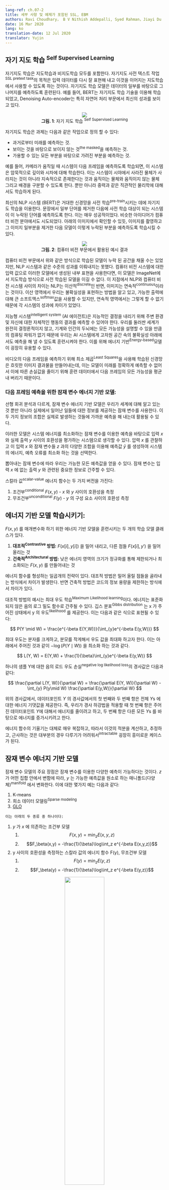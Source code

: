 ```yaml
---
lang-ref: ch.07-2
title: 세부 사항 및 예제가 포함된 SSL, EBM 
authors: Ravi Choudhary， B V Nithish Addepalli, Syed Rahman，Jiayi Du
date: 16 Mar 2020
lang: ko
translation-date: 12 Jul 2020
translator: Yujin
---
```



<!-- ## Self Supervised Learning

Self Supervised Learning (SSL) encompasses both supervised and unsupervised learning.  The objective of the SSL pretext task is to learn a good representation of the input so that it can subsequently be used for supervised tasks. In SSL, the model is trained to predict one part of the data given other parts of the data. For example, BERT was trained using SSL techniques and the Denoising Auto-encoder has particularly shown state-of-the-art results in Natural Language Processing. -->

## 자기 지도 학습 <sup>Self Supervised Learning</sup>

자기지도 학습은 지도학습과 비지도학습 모두를 포함한다. 자기지도 사전 텍스트 작업<sup>SSL pretext task</sup>의 목적은 입력 데이터를 다시 잘 표현해 내고 이것을 이어지는 지도학습에서 사용할 수 있도록 하는 것이다. 자기지도 학습 모델은 데이터의 일부를 바탕으로 그 나머지를 예측하도록 훈련된다. 예를 들어, BERT는 자기지도 학습 기술을 이용해 학습되었고, Denoising Auto-encoder는 특히 자연어 처리 부문에서 최신의 성과를 보이고 있다. 

<!-- <center>
<img src="{{site.baseurl}}/images/week07/07-2/1_ssl.png"/><br>
<b>Fig. 1</b>: Self Supervised Learning
</center> -->

<center>
<img src="{{site.baseurl}}/images/week07/07-2/1_ssl.png"/><br>
<b>그림. 1</b>: 자기 지도 학습 <sup>Self Supervised Learning</sup>
</center>



<!-- Self Supervised Learning task can be defined as the following:
* Predict the future from the past.
* Predict the masked from the visible.
* Predict any occluded parts from all available parts. -->

자기지도 학습은 과제는 다음과 같은 작업으로 정의 할 수 있다:
* 과거로부터 미래를 예측하는 것.
* 보이는 것을 바탕으로 보이지 않는 것<sup>the masked</sup>을 예측하는 것.
* 가용할 수 있는 모든 부분을 바탕으로 가려진 부분을 예측하는 것.

<!-- For example, if a system is trained to predict the next frame when the camera is moved, the system will implicitly learn about the depth and parallax. This will force the system to learn that objects occluded from its vision do not disappear but continue to exist and the distinction between animate, inanimate objects, and the background. It can also end up learning about intuitive physics like gravity. -->

예를 들어, 카메라가 움직일 때 시스템이 다음 프레임을 예측하도록 학습되면, 이 시스템은 암묵적으로 깊이와 시차에 대해 학습한다. 이는 시스템이 시야에서 사라진 물체가 사라지는 것이 아니라 지속적으로 존재한다는 것과 움직이는 물체와 움직이지 않는 물체 그리고 배경을 구분할 수 있도록 한다. 뿐만 아니라 중력과 같은 직관적인 물리학에 대해서도 학습하게 된다. 

<!-- State-of-the-art NLP systems (BERT) pre-train a giant neural network on an SSL task. You remove some of the words from a sentence and make the system predict the missing words. This has been very successful. Similar ideas were also tried out in computer vision realm. As shown in the image below, you can take an image and remove a portion of the image and train the model to predict the missing portion. -->

최신의 NLP 시스템 (BERT)은 거대한 신경망을 사전 학습<sup>pre-train</sup>시키는 데에 자기지도 학습을 이용한다. 문장에서 일부 단어를 제거한 다음에 사전 학습 대상이 되는 시스템이 이 누락된 단어를 예측하도록 한다. 이는 매우 성공적이었다. 비슷한 아이디어가 컴퓨터 비전 분야에서도 시도되었다. 아래의 이미지에서 확인할 수 있듯, 이미지를 촬영하고 그 이미지 일부분을 제거한 다음 모델이 이렇게 누락된 부분을 예측하도록 학습시킬 수 있다.

<!-- <center>
<img src="{{site.baseurl}}/images/week07/07-2/2_cv_eg.png"/><br>
<b>Fig. 2</b>: Corresponding results in computer vision
</center> -->

<center>
<img src="{{site.baseurl}}/images/week07/07-2/2_cv_eg.png"/><br>
<b>그림. 2</b>: 컴퓨터 비전 부문에서 활용된 예시 결과
</center>

<!-- Although the models can fill in the missing space they have not shared the same level of success as NLP systems. If you were to take the internal representations generated by these models, as input to a computer vision system, it is unable to beat a model that was pre-trained in a supervised manner on ImageNet. The difference here is that NLP is discrete whereas images are continous. The difference in success is because in the discrete domain we know how to represent uncertainty, we can use a big softmax over the possible outputs, in the continuous domain we do not. -->

컴퓨터 비전 부문에서 위와 같은 방식으로 학습된 모델이 누락 된 공간을 채울 수는 있었지만, NLP 시스템과 같은 수준의 성과를 이뤄내지는 못했다. 컴퓨터 비전 시스템에 대한 입력 값으로 이러한 모델에서 생성된 내부 표현을 사용한다면, 이 모델은 ImageNet에서 지도학습 방식으로 사전 학습된 모델을 이길 수 없다. 이 지점에서 NLP와 컴퓨터 비전 시스템 사이의 차이는 NLP는 이산적<sup>discrete</sup>인 반면, 이미지는 연속적<sup>continuous</sup>이라는 것이다. 이산 영역에서 우리는 불확실성을 표현하는 방법을 알고 있고, 가능한 출력에 대해 큰 소프트맥스<sup>softmax</sup>값을 사용할 수 있지만, 연속적 영역에서는 그렇게 할 수 없기 때문에 각 시스템의 성과에 차이가 있었다.

<!-- An intelligent system (AI agent) needs to be able to predict the results of its own action on the surroundings and itself to make intelligent decisions. Since the world is not completely deterministic and there is not enough compute power in a machine/human brain to account for every possibility, we need to teach AI systems to predict in the presence of uncertainty in high dimensional spaces. Energy-based models can be extremely useful for this. -->

지능형 시스템<sup>intelligent system</sup> (AI 에이전트)은 지능적인 결정을 내리기 위해 주변 환경 및 자신에 대한 자체적인 행동의 결과를 예측할 수 있어야 한다. 우리를 둘러싼 세계가 완전히 결정론적이지 않고, 기계와 인간의 두뇌에는 모든 가능성을 설명할 수 있을 만큼의 컴퓨팅 파워가 없기 때문에 우리는 AI 시스템에게 고차원 공간 속의 불확실성 아래에서도 예측을 해 낼 수 있도록 훈련시켜야 한다. 이를 위해 에너지 기반<sup>Energy-based</sup>모델이 굉장히 유용할 수 있다.

<!-- A neural network trained using Least Squares to predict the next frame of a video will result in blurry images because the model cannot exactly predict the future so it learns to average out all possibilities of the next frame from the training data to reduce the loss. -->

비디오의 다음 프레임을 예측하기 위해 최소 제곱<sup>Least Squares</sup>을 사용해 학습된 신경망은 흐릿한 이미지 결과물을 만들어내는데, 이는 모델이 미래를 정확하게 예측할 수 없어서 이에 따른 손실값을 줄이기 위해 훈련 데이터에서 다음 프레임의 모든 가능성을 평균내 버리기 때문이다.

<!-- 
### Latent variable energy-based models as a solution to make predictions for next frame: -->
### 다음 프레임 예측을 위한 잠재 변수 에너지 기반 모델:

<!-- Unlike linear regression, Latent variable energy-based models take what we know about the world as well as a latent variable which gives us information about what happened in reality. A combination of those two pieces of information can be used to make a prediction that will be close to what actually occurs. -->

선형 회귀 분석과 다르게, 잠재 변수 에너지 기반 모델은 우리가 세계에 대해 알고 있는 것 뿐만 아니라 실제에서 일어난 일들에 대한 정보를 제공하는 잠재 변수를 사용한다. 이 두 가지 정보의 조합은 실제로 발생하는 것들에 가까운 예측을 해 내는데 활용될 수 있다.

<!-- These models can be thought of as systems that rate compatibility between the input $x$ and actual output $y$ depending on the prediction using the latent variable that minimizes the energy of the system. You observe input $x$ and produce possible predictions $\bar{y}$  for different combinations of input $x$ and latent variables $z$ and choose the one that minimizes the energy, prediction error, of the system. -->

이러한 모델은 시스템 에너지를 최소화하는 잠재 변수를 이용한 예측을 바탕으로 입력 $x$ 와 실제 출력 $y$ 사이의 호환성을 평가하는 시스템으로 생각할 수 있다. 압력 $x$ 를 관찰하고 이 입력 $x$ 와 잠재 변수들 $z$ 과의 다양한 조합을 이용해 예측값 $\bar{y}$ 를 생성하여 시스템의 에너지, 예측 오류를 최소화 하는 것을 선택한다.  

<!-- Depending upon the latent variable we draw, we can end up with all the possible predictions. The latent variable could be thought of as a piece of important information about the output $y$ that is not present in the input $x$. -->

뽑아내는 잠재 변수에 따라 우리는 가능한 모든 예측값을 얻을 수 있다. 잠재 변수는 입력 $x$ 에 없는 출력 $y$ 와 관련된 중요한 정보로 간주할 수 있다. 

<!-- Scalar-valued energy function can take two versions:
1. Conditional $F(x, y)$ - measure the compatibility between $x$ and $y$
2. Unconditional $F(y)$ -  measure the compatibility between the components of $y$ -->

스칼라 값<sup>scalar-value</sup> 에너지 함수는 두 가지 버전을 가진다:
1. 조건부<sup>conditional</sup> $F(x, y)$ - $x$ 와 $y$ 사이의 호환성을 측정
2. 무조건부<sup>unconditional</sup> $F(y)$ - $y$ 의 구성 요소 사이의 호환성 측정

<!-- ## Training an Energy-Based Model: -->
## 에너지 기반 모델 학습시키기:

<!-- There are two classes of learning models to train an Energy-Based Model to parametrize $F(x, y)$.
1. **Contrastive methods:** Push down on $F(x[i], y[i])$, push up on other points $F(x[i], y')$
2. **Architectural Methods:** Build $Fㄴ(x, y)$ so that the volume of low energy regions is limited or minimized through regularization -->

$F(x, y)$ 를 매개변수화 하기 위한 에너지 기반 모델을 훈련시키는 두 개의 학습 모델 클래스가 있다.
1. **대조적<sup>Contrastive</sup> 방법:** $F(x[i], y[i])$ 을 밀어 내리고, 다른 점들 $F(x[i], y')$ 을 밀어 올리는 것
2. **건축적<sup>Architectural</sup> 방법:** 낮은 에너지 영역의 크기가 정규화를 통해 제한되거나 최소화되는 $F(x, y)$ 를 만들어내는 것 

<!-- There are seven strategies to shape the energy function. The contrastive methods differ in the way they pick the points to push up. While the architectural methods differ in the
the way they limit the information capacity of the code. -->

에너지 함수를 형성하는 일곱개의 전략이 있다. 대조적 방법은 밀어 올릴 점들을 골라내는 방식에서 차이가 발생한다. 반면 건축적 방법은 코드의 정보 용량을 제한하는 방식에서 차이가 있다. 

<!-- An example of the contrastive method is Maximum Likelihood learning. The energy can be interpreted as an unnormalized negative log density. Gibbs distribution gives us the likelihood of y given x. It can be formulated as follows: -->

대조적 방법의 예시는 최대 우도 학습<sup>Maximum Likelihood learning</sup>이다. 에너지는 표준화되지 않은 음의 로그 밀도 함수로 간주될 수 있다. 깁스 분포<sup>Gibbs distribution</sup> 는 x 가 주어진 상태에서 y 의 우도<sup>likelihood</sup> 를 제공한다. 이는 다음과 같은 식으로 표현될 수 있다: 

<!-- $$
P(Y \mid W) = \frac{e^{-\beta E(Y,W)}}{\int_{y}e^{-\beta E(y,W)}}
$$ -->

$$
P(Y \mid W) = \frac{e^{-\beta E(Y,W)}}{\int_{y}e^{-\beta E(y,W)}}
$$

<!-- Maximum likelihood tries to make the numerator big and the denominator small to maximize the likelihood. This is equivalent to minimizing $-\log(P(Y \mid W))$ which is given below -->

최대 우도는 분자를 크게하고, 분모를 작게해서 우도 값을 최대화 하고자 한다. 이는 아래에서 주어진 것과 같이 $-\log(P(Y \mid W))$ 을 최소화 하는 것과 같다. 

$$
L(Y, W) = E(Y,W) + \frac{1}{\beta}\int_{y}e^{-\beta E(y,W)}
$$

<!-- Gradient of the negative log likelihoood loss for one sample Y is as follows: -->
하나의 샘플 Y에 대한 음의 로드 우도 손실<sup>negative log likelihood loss</sup>의 경사값은 다음과 같다:

$$
\frac{\partial L(Y, W)}{\partial W} = \frac{\partial E(Y, W)}{\partial W} - \int_{y} P(y\mid W) \frac{\partial E(y,W)}{\partial W}
$$

<!-- In the above gradient, the first term of the gradient at the datapoint $Y$ and the second term of the gradient gives us the expected value of the gradient of the energy overall $Y$s. Hence, when we perform gradient descent the first term tries to reduce energy given to the datapoint $Y$ and the second term tries to increase the energy given to all other $Y$s. -->

위의 경사값에서, 데이터포인트 $Y$ 의 경사값에서의 첫 번째와 두 번째 항은 전체 $Y$s 에 대한 에너지 기댓값을 제공한다. 즉, 우리가 경사 하강법을 적용할 때 첫 번째 항은 주어진 데이터포인트 $Y$에 대해서 에너지를 줄이려고 하고, 두 번째 항은 다른 모든 $Y$s 를 바탕으로 에너지를 증가시키려고 한다. 

<!-- The gradient of the energy function is generally very complex and hence computing, estimating or approximating the integral is a very interesting case as it is intractable in most of the cases. -->

에너지 함수의 기울기는 대체로 매우 복잡하고, 따라서 이것의 적분을 계산하고, 추정하고, 근사하는 것은 대부분의 경우 다루기가 어려워서<sup>intractable</sup> 굉장히 흥미로운 케이스가 된다.  



<!-- ## Latent Variable Energy-Based Model -->
## 잠재 변수 에너지 기반 모델


<!-- 
The main advantage of Latent variable models is that they allow multiple predictions through the latent variable. As $z$ over a set, $y$ varies over the manifold of possible predictions. Some examples include:
1. K-means
2. Sparse modeling
3. [GLO](https://arxiv.org/abs/1707.05776) -->

잠재 변수 모델의 주요 장점은 잠재 변수를 이용한 다양한 예측이 가능하다는 것이다. $z$ 가 어떤 집합 안에서 변함에 따라, $y$ 는 가능한 예측값을 원소로 하는 매니폴드(다양체)<sup>manifold</sup> 에서 변화한다. 이에 대한 몇가지 예는 다음과 같다:
1. K-means
2. 희소 데이터 모델링<sup>Sparse modeling</sup>
3. [GLO](https://arxiv.org/abs/1707.05776)


<!-- These can be of two types:
1. Conditional models where $y$ depends on $x$
    1. $$F(x,y) = \text{min}_{z} E(x,y,z)$$
    2. $$F_\beta(x,y) = -\frac{1}{\beta}\log\int_z e^{-\beta E(x,y,z)}$$
2. Unconditional models that have scalar-valued energy function, F(y) that measures the compatibility between the components of y
    1. $$F(y) = \text{min}_{z} E(y,z)$$
    2. $$F_\beta(y) = -\frac{1}{\beta}\log\int_z e^{-\beta E(y,z)}$$ -->

    이는 아래의 두 종류 중 하나이다:
1.  $y$ 가 $x$ 에 의존하는 조건부 모델 
    1. $$F(x,y) = \text{min}_{z} E(x,y,z)$$
    2. $$F_\beta(x,y) = -\frac{1}{\beta}\log\int_z e^{-\beta E(x,y,z)}$$
2.  y 사이의 호환성을 측정하는 스칼라 값의 에너지 함수 F(y), 무조건부 모델
    1. $$F(y) = \text{min}_{z} E(y,z)$$
    2. $$F_\beta(y) = -\frac{1}{\beta}\log\int_z e^{-\beta E(y,z)}$$

<!-- <center>
<img src="{{site.baseurl}}/images/week07/07-2/3_lv_ebm.png" width="50%"/><br>
<b>Fig. 3</b>: Latent Variable EBM
</center> -->

<center>
<img src="{{site.baseurl}}/images/week07/07-2/3_lv_ebm.png" width="50%"/><br>
<b>그림. 3</b>: 잠재 변수 EBM
</center>

<!-- ## Latent Variable EBM example: K-means -->
## 잠재 변수 EBM 예시: K-means

<!-- K-means is a simple clustering algorithm that can also be considered as an energy-based model where we are trying to model the distribution over $y$. The energy function is $E(y,z) = \Vert y-Wz \Vert^2$ where $z$ is a $1$-hot vector. -->
K-means는 간단한 클러스터링 알고리즘으로써 $y$ 의 분포르 모델링 하려 하는 에너지 기반 모델로도 간주될 수 있다. 에너지 함수는  $z$ 가 a 원-핫<sup>one-hot</sup> 벡터인 $E(y,z) = \Vert y-Wz \Vert^2$ 이다. 

<!-- <center>
<img src="{{site.baseurl}}/images/week07/07-2/4_kmeans.png" width="50%"/><br>
<b>Fig. 4</b>: K-means example
</center> -->

<center>
<img src="{{site.baseurl}}/images/week07/07-2/4_kmeans.png" width="50%"/><br>
<b>그림. 4</b>: K-means 예시
</center>

<!-- Given a value of $y$ and $k$, we can do inference by figuring out which of the $k$ possible columns of $W$ minimizes the reconstruction error or energy function. To train the algorithm, we can adopt an approach where we can find $z$ to choose the column of $W$ closest to $y$ and then try to get even closer by taking a gradient step and repeat the process. However, coordinate gradient descent actually works better and faster. -->

 $y$ 와 $k$ 값이 주어지면, $W$ 의 어떤 $k$ 개 가능한 열<sup>columns</sup> 들이 재구성<sup>reconstruction</sup> 오류 혹은 에너지 함수를 최소화 하는지 파악하여 추론할 수 있다. 알고리즘 훈련을 위해서, $z$ 를 찾아서 $y$ 와 가장 가까운 $W$ 의 열을 선택하고 여기서 경사 단계를 수행하고 이 과정을 반복하여 목표하는 최솟값으로 더 가까이 접근하는 방식을 채택할 수 있다. 그러나, 좌표<sup>coordinate</sup> 경사 하강법은 실제로 더 빠르고 효과적으로 작동한다.

<!-- 
In the plot below we can see the data points along the pink spiral. The black blobs surrounding this line corresponds to quadratic wells around each of the prototypes of W. -->

아래의 그림에서 분홍색 나선 주변의 데이터 포인트를 관찰할 수 있다. 이 선을 둘러싼 검은 얼룩 자국은 W에 따른 각 프로토타입 모델 주변의 quadratic wells에 해당한다.  


<!-- <center>
<img src="{{site.baseurl}}/images/week07/07-2/5_spiral.png" width="50%"/><br>
<b>Fig. 5</b>: Spiral plot
</center> -->

<center>
<img src="{{site.baseurl}}/images/week07/07-2/5_spiral.png" width="50%"/><br>
<b>그림. 5</b>: 나선형 그림
</center>

<!-- Once, we learn the energy function, we can begin to address questions like:
1. Given a point $y_1$, can we predict $y_2$?
2. Given $y$, can we find the closest point on the data manifold? -->

에너지 함수에 대해 알게되면, 다음과 같은 질문에 대해 답을 할 수 있게된다:
1. $y_1$ 의 점이 주어졌을 때, $y_2$ 를 예측해 낼 수 있는가?
2. $y$ 가 주어졌을 때, 이 데이터 매니폴드<sup>manifold</sup> 와 가장 가까운 점을 찾아낼 수 있는가? 

<!-- K-means belongs to architectural methods (as opposed to contrastive methods). Hence we do not push up the energy anywhere, all we do is push the energy down in certain regions. One disadvantage is that once the value of $k$ has been decided, there can only be $k$ points that have $0$ energy, and every other point will have higher energy that grows quadratically as we move away from them. -->

K-means 는  (대조적 방법과 반대인) 건축적 방법에 속한다. 따라서 우리는 에너지를 아무데나 밀어 올리지 않고, 특정 지역의 에너지를 낮춘다. 한 가지 단점은 $k$ 의 값이 결정되면, 에너지 값이 $0$ 인 데이터 포인트가 단 $k$ 로 한정된다는 것과, 다른 모든 포인트의 에너지 값은 그 데이터 포인트에서 멀어질수록 이차적으로<sup>quadratically</sup> 증가하는 높은 값을 갖는다는 점이다.  

<!-- ## Contrastive Methods -->
## 대조적 방법

<!-- According to Dr Yann LeCun, everyone will be using architectural methods at some point, but at this moment, it is contrastive methods that work for images. Consider the figure below which shows us some data points and contours of the energy surface. Ideally, we want the energy surface to have the lowest energy on the data manifold. Hence what we would like to do is lower the energy (i.e. the value of F(x,y))around the training example, but this alone may not be enough. Hence we also raise it for the $y$'s in the region that should have high energy but has low energy. -->

얀 르쿤 박사에 따르면 모든 사람이 언젠가는 컨축적 방법을 사용할 것이지만, 현 시점에서는 이미지 데이터에 대해 잘 동작하는 것은 대조적 방법이다. 에너지 표면의 윤곽<sup>contours</sup>과 데이터 포인트들을 보여주는 아래 그림을 참고하자. 이상적으로, 우리는 에너지 표현이 데이터 매니폴드 위에서 최소의 에너지를 갖기를 바란다. 따라서 에너지 훈련 예제 주변의 에너지 값 (즉, F(x,y)의 값) 을 낮추려고 하지만 , 이것 만으로는 충분하지 않을 수 있다. 따라서 높은 에너지값을 가져야 하는데 낮은 에너지값을 가지고 있는 부분의 $y$ 값을 올린다. 


<!-- <center>
<img src="{{site.baseurl}}/images/week07/07-2/6_contrastive_1.png" width="50%"/><br>
<b>Fig. 6</b>: Contrastive methods
</center> -->

<center>
<img src="{{site.baseurl}}/images/week07/07-2/6_contrastive_1.png" width="50%"/><br>
<b>그림. 6</b>: 대조적 방법
</center>

<!-- There are several ways to find these candidates $y$'s that we want to raise energy for. Some examples are:
1. Denoising Autoencoder
2. Contrastive Divergence
3. Monte Carlo
4. Markov Chain Monte Carlo
5. Hamiltonian Monte Carlo -->

우리가 에너지 값을 높이고자 하는 $y$ 후보들을 찾는 몇 가지 방법이 있다. 이 방법의 몇 가지 예시는 다음과 같다:
1. Denoising Autoencoder<sup>디노이징 오토엔코더</sup>
2. Contrastive Divergence<sup>대조 발산</sup>
3. 몬테 카를로<sup>Monte Carlo</sup>
4. 마르코프 체인 몬테 카를로<sup>Markov Chain Monte Carlo</sup>
5. 해밀토니안 몬테 카를로<sup>Hamiltonian Monte Carlo</sup>


<!-- We will briefly discuss Denoising Autoencoders and Contrastive Divergence. -->
Denoising Autoencoders와 Constrasive Divergence에 대해 간단히 설명하겠다. 

<!-- ### Denoising Autoencoder (DAE) -->

### Denoising Autoencoder (DAE) 

<!-- One way of finding $y$'s to increase energy for it by randomly perturbing the training example as shown by the green arrows in the plot below. -->
$y$ 를 찾는 방법 중의 하나는 아래의 그림에서 녹색 화살표로 표시된 것과 같이 훈련 예제 무작위로 교란시켜 에너지를 높이는 것이다.  

<!-- <center>
<img src="{{site.baseurl}}/images/week07/07-2/7_contrastive_2.png" width="50%"/><br>
<b>Fig. 7</b>: Topographic map
</center> -->

<center>
<img src="{{site.baseurl}}/images/week07/07-2/7_contrastive_2.png" width="50%"/><br>
<b>그림. 7</b>: 지형도<sup>Topographic map</sup>
</center>
<!-- 
Once we have a corrupted data point, we can push the energy up here. If we do this sufficiently many times for all the data points, the energy sample will curl up around the training examples. The following plot illustrates how training is done. -->

데이터 포인트가 손상되면<sup>corrupted</sup>, 에너지를 여기로 올릴 수 있다. 이러한 작업을 모든 데이터 포인트에 대해서 충분히 많은 횟수로 실행하면, 에너지 샘플이 훈련 예제를 중심으로 모인다. 이어지는 그림은 이 훈련이 어떻게 이뤄지는지 보여준다. 

<!-- <center>
<img src="{{site.baseurl}}/images/week07/07-2/8_training.png" width="50%"/><br>
<b>Fig. 8</b>: Training
</center> -->

<center>
<img src="{{site.baseurl}}/images/week07/07-2/8_training.png" width="50%"/><br>
<b>그림. 8</b>: 훈련 과정
</center>

<!-- Steps for training:
1. Take a point $y$ and corrupt it
2. Train the Encoder and Decoder to reconstruct the original data point from this corrupted data point -->

훈련 단계:
1. $y$ 점을 하나 잡고 이것을 손상시킴
2. 이렇게 손상된 데이터 포인트에서 원본 데이터를 재구성해 낼 수 있도록 인코더<sup>Encoder</sup>와 디코더<sup>Decoder</sup>를 훈련시킴
<!-- 
If the DAE is properly trained, the energy grows quadratically as we move away from the data manifold. -->
만일 DAE 이 올바르게 훈련 되면, 데이터 매니폴드에서 멀어짐에 따라 에너지 값이 2차적으로<sup>quadraticallly</sup> 증가한다.  
The following plot illustrates how we use the DAE.

<!-- <center>
<img src="{{site.baseurl}}/images/week07/07-2/9_dae_use.png" width="50%"/><br>
<b>Fig. 9</b>: How DAE is used
</center> -->

<center>
<img src="{{site.baseurl}}/images/week07/07-2/9_dae_use.png" width="50%"/><br>
<b>그림. 9</b>: DAE가 이용되는 방식
</center>


### BERT
<!-- 
BERT is trained similarly, except that the space is discrete as we are dealing with text. The corruption technique consists of masking some of the words and the reconstuction step consists of trying to predict these. Hence, this is also called a masked autoencoder. -->

BERT 는 텍스트를 이산적인 공간에서 처리하였다는 점을 제외하면 비슷한 방식으로 훈련되었다. 손상 기법<sup>the corruption technique</sup>은 일부 단어를 가리고<sup>masking</sup> 재구성 단계에서 이를 예측하는 방식으로 구성된다. 따라서 이는 masked autoencoder<sup>마스킹된 오코엔코더</sup>라고도 부른다. 

<!-- ### Contrastive Divergence -->
### Contrastive Divergence

Contrastive Divergence 는 우리가 에너지를 끌어올리고자 하는 $y$ 를 더 똑똑하게 찾는 방법을 제시한다. 훈련 지점에 임의의 킥<sup>kick</sup>을 주고 경사 하강법을 이용해 에너지 함수를 낮춘다. 궤도의 끝에서, 우리가 착지하는 지점의 에너지 값을 증가시킨다. 이 과정은 아래의 그림에서 녹색 선을 통해 표현된다.  

<!-- <center>
<img src="{{site.baseurl}}/images/week07/07-2/10_contrastive_div.png" width="50%"/><br>
<b>Fig. 10</b>: Contrastive Divergence
</center> -->

<center>
<img src="{{site.baseurl}}/images/week07/07-2/10_contrastive_div.png" width="50%"/><br>
<b>그림. 10</b>: Contrastive Divergence
</center>

